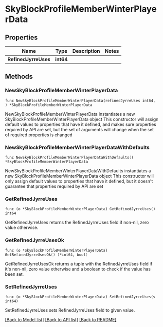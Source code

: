 # SkyBlockProfileMemberWinterPlayerData

## Properties

Name | Type | Description | Notes
------------ | ------------- | ------------- | -------------
**RefinedJyrreUses** | **int64** |  | 

## Methods

### NewSkyBlockProfileMemberWinterPlayerData

`func NewSkyBlockProfileMemberWinterPlayerData(refinedJyrreUses int64, ) *SkyBlockProfileMemberWinterPlayerData`

NewSkyBlockProfileMemberWinterPlayerData instantiates a new SkyBlockProfileMemberWinterPlayerData object
This constructor will assign default values to properties that have it defined,
and makes sure properties required by API are set, but the set of arguments
will change when the set of required properties is changed

### NewSkyBlockProfileMemberWinterPlayerDataWithDefaults

`func NewSkyBlockProfileMemberWinterPlayerDataWithDefaults() *SkyBlockProfileMemberWinterPlayerData`

NewSkyBlockProfileMemberWinterPlayerDataWithDefaults instantiates a new SkyBlockProfileMemberWinterPlayerData object
This constructor will only assign default values to properties that have it defined,
but it doesn't guarantee that properties required by API are set

### GetRefinedJyrreUses

`func (o *SkyBlockProfileMemberWinterPlayerData) GetRefinedJyrreUses() int64`

GetRefinedJyrreUses returns the RefinedJyrreUses field if non-nil, zero value otherwise.

### GetRefinedJyrreUsesOk

`func (o *SkyBlockProfileMemberWinterPlayerData) GetRefinedJyrreUsesOk() (*int64, bool)`

GetRefinedJyrreUsesOk returns a tuple with the RefinedJyrreUses field if it's non-nil, zero value otherwise
and a boolean to check if the value has been set.

### SetRefinedJyrreUses

`func (o *SkyBlockProfileMemberWinterPlayerData) SetRefinedJyrreUses(v int64)`

SetRefinedJyrreUses sets RefinedJyrreUses field to given value.



[[Back to Model list]](../README.md#documentation-for-models) [[Back to API list]](../README.md#documentation-for-api-endpoints) [[Back to README]](../README.md)


